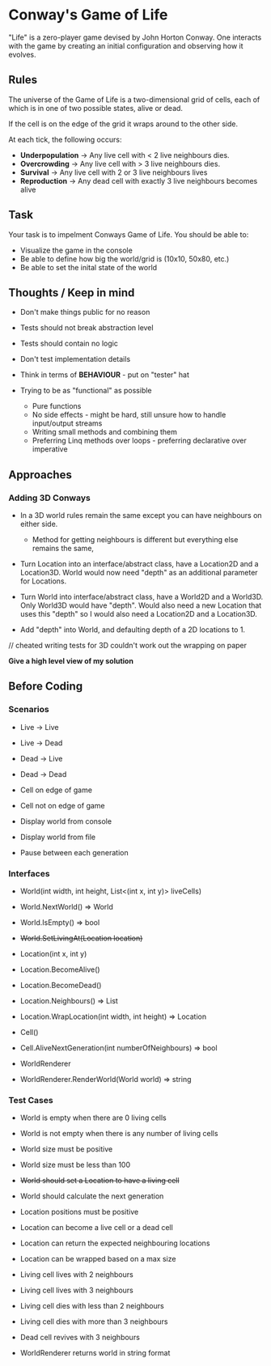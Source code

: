 # Conway's Game of Life

"Life" is a zero-player game devised by John Horton Conway. One interacts with the game by creating an initial configuration and observing how it evolves.

## Rules

The universe of the Game of Life is a two-dimensional grid of cells, each of which is in one of two possible states, alive or dead.

If the cell is on the edge of the grid it wraps around to the other side.

At each tick, the following occurs:
* **Underpopulation** &rarr; Any live cell with < 2 live neighbours dies.
* **Overcrowding** &rarr; Any live cell with > 3 live neighbours dies.
* **Survival** &rarr; Any live cell with 2 or 3 live neighbours lives
* **Reproduction** &rarr; Any dead cell with exactly 3 live neighbours becomes alive

## Task

Your task is to impelment Conways Game of Life. You should be able to:
* Visualize the game in the console
* Be able to define how big the world/grid is (10x10, 50x80, etc.)
* Be able to set the inital state of the world

## Thoughts / Keep in mind

* Don't make things public for no reason
* Tests should not break abstraction level
* Tests should contain no logic
* Don't test implementation details
* Think in terms of **BEHAVIOUR** - put on "tester" hat

* Trying to be as "functional" as possible
    * Pure functions
    * No side effects - might be hard, still unsure how to handle input/output streams
    * Writing small methods and combining them
    * Preferring Linq methods over loops - preferring declarative over imperative

## Approaches

### Adding 3D Conways
* In a 3D world rules remain the same except you can have neighbours on either side.
    * Method for getting neighbours is different but everything else remains the same, 

* Turn Location into an interface/abstract class, have a Location2D and a Location3D. World would now need "depth" as an additional parameter for Locations.
* Turn World into interface/abstract class, have a World2D and a World3D. Only World3D would have "depth". Would also need a new Location that uses this "depth" so I would also need a Location2D and a Location3D.

* Add "depth" into World, and defaulting depth of a 2D locations to 1. 

// cheated writing tests for 3D couldn't work out the wrapping on paper
 
**Give a high level view of my solution**

## Before Coding

### Scenarios
* Live -> Live
* Live -> Dead
* Dead -> Live
* Dead -> Dead

* Cell on edge of game
* Cell not on edge of game

* Display world from console
* Display world from file

* Pause between each generation

### Interfaces
* World(int width, int height, List<(int x, int y)> liveCells)
* World.NextWorld() => World
* World.IsEmpty() => bool
* <s>World.SetLivingAt(Location location)</s>

* Location(int x, int y)
* Location.BecomeAlive()
* Location.BecomeDead()
* Location.Neighbours() => List<Location>
* Location.WrapLocation(int width, int height) => Location

* Cell()
* Cell.AliveNextGeneration(int numberOfNeighbours) => bool

* WorldRenderer
* WorldRenderer.RenderWorld(World world) => string

### Test Cases
* World is empty when there are 0 living cells
* World is not empty when there is any number of living cells
* World size must be positive
* World size must be less than 100
* <s>World should set a Location to have a living cell</s>
* World should calculate the next generation

* Location positions must be positive
* Location can become a live cell or a dead cell
* Location can return the expected neighbouring locations
* Location can be wrapped based on a max size

* Living cell lives with 2 neighbours
* Living cell lives with 3 neighbours
* Living cell dies with less than 2 neighbours
* Living cell dies with more than 3 neighbours
* Dead cell revives with 3 neighbours

* WorldRenderer returns world in string format